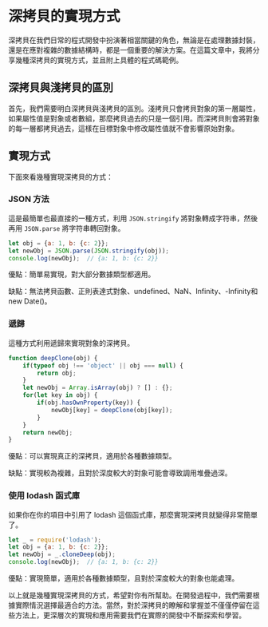# 深拷貝的實現方式

深拷貝在我們日常的程式開發中扮演著相當關鍵的角色，無論是在處理數據封裝，還是在應對複雜的數據結構時，都是一個重要的解決方案。在這篇文章中，我將分享幾種深拷貝的實現方式，並且附上具體的程式碼範例。

## 深拷貝與淺拷貝的區別

首先，我們需要明白深拷貝與淺拷貝的區別。淺拷貝只會拷貝對象的第一層屬性，如果屬性值是對象或者數組，那麼拷貝過去的只是一個引用。而深拷貝則會將對象的每一層都拷貝過去，這樣在目標對象中修改屬性值就不會影響原始對象。

## 實現方式

下面來看幾種實現深拷貝的方式：

### JSON 方法

這是最簡單也最直接的一種方式，利用 `JSON.stringify` 將對象轉成字符串，然後再用 `JSON.parse` 將字符串轉回對象。

```javascript
let obj = {a: 1, b: {c: 2}};
let newObj = JSON.parse(JSON.stringify(obj));
console.log(newObj);  // {a: 1, b: {c: 2}}
```

優點：簡單易實現，對大部分數據類型都適用。

缺點：無法拷貝函數、正則表達式對象、undefined、NaN、Infinity、-Infinity和new Date()。

### 遞歸

這種方式利用遞歸來實現對象的深拷貝。

```javascript
function deepClone(obj) {
    if(typeof obj !== 'object' || obj === null) {
        return obj;
    }
    let newObj = Array.isArray(obj) ? [] : {};
    for(let key in obj) {
        if(obj.hasOwnProperty(key)) {
            newObj[key] = deepClone(obj[key]);
        }
    }
    return newObj;
}
```

優點：可以實現真正的深拷貝，適用於各種數據類型。

缺點：實現較為複雜，且對於深度較大的對象可能會導致調用堆疊過深。

### 使用 lodash 函式庫

如果你在你的項目中引用了 lodash 這個函式庫，那麼實現深拷貝就變得非常簡單了。

```javascript
let _ = require('lodash');
let obj = {a: 1, b: {c: 2}};
let newObj = _.cloneDeep(obj);
console.log(newObj);  // {a: 1, b: {c: 2}}
```

優點：實現簡單，適用於各種數據類型，且對於深度較大的對象也能處理。

以上就是幾種實現深拷貝的方式，希望對你有所幫助。在開發過程中，我們需要根據實際情況選擇最適合的方法。當然，對於深拷貝的瞭解和掌握並不僅僅停留在這些方法上，更深層次的實現和應用需要我們在實際的開發中不斷探索和學習。
